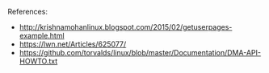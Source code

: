 

References:

* http://krishnamohanlinux.blogspot.com/2015/02/getuserpages-example.html
* https://lwn.net/Articles/625077/
* https://github.com/torvalds/linux/blob/master/Documentation/DMA-API-HOWTO.txt
